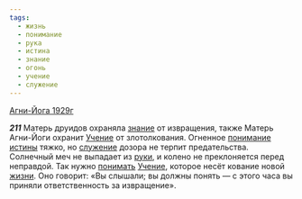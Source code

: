 ```yaml
---
tags:
  - жизнь
  - понимание
  - рука
  - истина
  - знание
  - огонь
  - учение
  - служение
---
```


[Агни-Йога 1929г](https://127.0.0.1:4002/agni/1929)

___211___
Матерь друидов охраняла [знание](../../../tags/#знание) от извращения, также Матерь Агни-Йоги охранит [Учение](../../../tags/#учение) от злотолкования. Огненное [понимание](../../../tags/#понимание) [истины](../../../tags/#истина) тяжко, но [служение](../../../tags/#служение) дозора не терпит предательства. Солнечный меч не выпадает из [руки](../../../tags/#рука), и колено не преклоняется перед неправдой. Так нужно [понимать](../../../tags/#понимание) [Учение](../../../tags/#учение), которое несёт кование новой [жизни](../../../tags/#жизнь). Оно говорит: «Вы слышали; вы должны понять — с этого часа вы приняли ответственность за извращение».